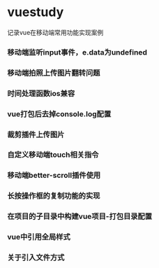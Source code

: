 # vuestudy
记录vue在移动端常用功能实现案例

### 移动端监听input事件，e.data为undefined
### 移动端拍照上传图片翻转问题
### 时间处理函数ios兼容
### vue打包后去掉console.log配置
### 裁剪插件上传图片
### 自定义移动端touch相关指令
### 移动端better-scroll插件使用
### 长按操作框的复制功能的实现
### 在项目的子目录中构建vue项目-打包目录配置
### vue中引用全局样式
### 关于引入文件方式
